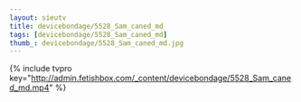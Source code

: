 ```yaml
--- 
layout: sieutv
title: devicebondage/5528_Sam_caned_md
tags: [devicebondage/5528_Sam_caned_md]
thumb_: devicebondage/5528_Sam_caned_md.jpg
---
```

{% include tvpro key="http://admin.fetishbox.com/_content/devicebondage/5528_Sam_caned_md.mp4" %} 
